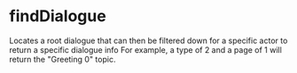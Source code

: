 # findDialogue

Locates a root dialogue that can then be filtered down for a specific actor to return a specific dialogue info For example, a type of 2 and a page of 1 will return the "Greeting 0" topic.
